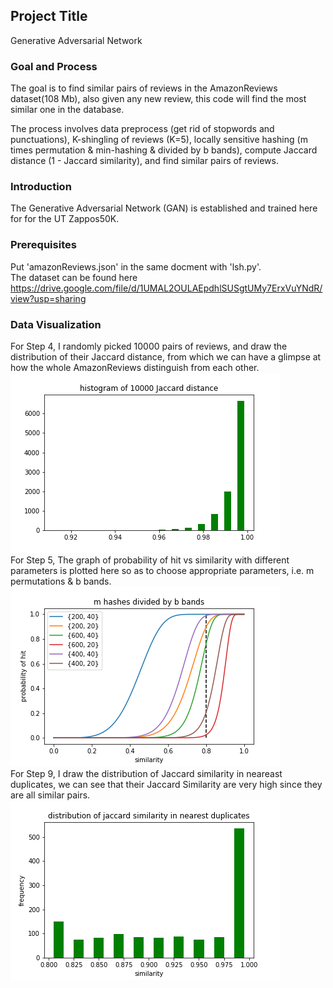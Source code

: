 ## Project Title

Generative Adversarial Network

### Goal and Process

The goal is to find similar pairs of reviews in the AmazonReviews dataset(108 Mb), also given any new review, this code will find the most similar one in the database.  

The process involves data preprocess (get rid of stopwords and punctuations), K-shingling of reviews (K=5), locally sensitive hashing (m times permutation & min-hashing & divided by b bands), compute Jaccard distance (1 - Jaccard similarity), and find similar pairs of reviews.

### Introduction

The Generative Adversarial Network (GAN) is established and trained here for for the UT Zappos50K.

### Prerequisites

Put 'amazonReviews.json' in the same docment with 'lsh.py'.  
The dataset can be found here https://drive.google.com/file/d/1UMAL2OULAEpdhlSUSgtUMy7ErxVuYNdR/view?usp=sharing

### Data Visualization

For Step 4, I randomly picked 10000 pairs of reviews, and draw the distribution of their Jaccard distance, from which we can have a glimpse at how the whole AmazonReviews distinguish from each other.
![Image](https://github.com/MianWang123/Information-Retrieval/blob/master/pics/Jaccard%20distance%20of%2010000%20pairs.png)  
For Step 5, The graph of probability of hit vs similarity with different parameters is plotted here so as to choose appropriate parameters, i.e. m permutations & b bands.  
![Image](https://github.com/MianWang123/Information-Retrieval/blob/master/pics/probability%20of%20hit.png)  
For Step 9, I draw the distribution of Jaccard similarity in neareast duplicates, we can see that their Jaccard Similarity are very high since they are all similar pairs.  
![Image](https://github.com/MianWang123/Information-Retrieval/blob/master/pics/Jaccard%20similarity%20distribution%20of%20nearest%20duplicates.png)  



